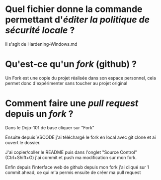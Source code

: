 # Quel fichier donne la commande permettant d'*éditer la politique de sécurité locale* ?

Il s'agit de Hardening-Windows.md

# Qu'est-ce qu'un *fork* (github) ?

Un Fork est une copie du projet réalisée dans son espace personnel, cela permet donc d'expérimenter sans toucher au projet original

# Comment faire une *pull request* depuis un *fork* ?

Dans le Dojo-101 de base cliquer sur "Fork"

Ensuite depuis VSCODE j'ai téléchargé le fork en local avec git clone et ai ouvert le dossier.

J'ai copier/coller le README puis dans l'onglet "Source Control" (Ctrl+Shift+G) j'ai commit et push ma modification sur mon fork.

Enfin depuis l'interface web de github depuis mon fork j'ai cliqué sur 1 commit ahead, ce qui m'a permis ensuite de créer ma pull request